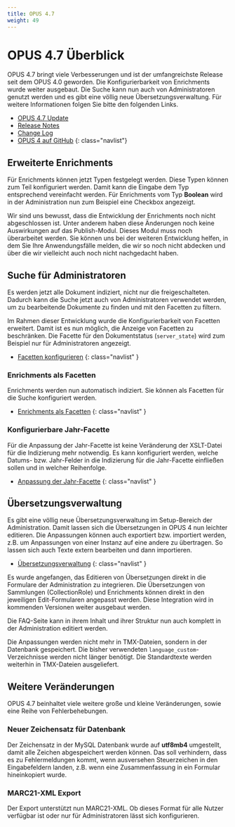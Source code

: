 ```yaml
---
title: OPUS 4.7
weight: 49
---
```


# OPUS 4.7 Überblick

OPUS 4.7 bringt viele Verbesserungen und ist der umfangreichste Release seit dem OPUS 4.0 geworden.
Die Konfigurierbarkeit von Enrichments wurde weiter ausgebaut. Die Suche kann nun auch von 
Administratoren genutzt werden und es gibt eine völlig neue Übersetzungsverwaltung. Für weitere
Informationen folgen Sie bitte den folgenden Links. 

* [OPUS 4.7 Update](update/update47.html)
* [Release Notes](https://github.com/OPUS4/application/blob/4.7/RELEASE_NOTES.md)
* [Change Log](https://github.com/OPUS4/application/blob/4.7/CHANGES.md)
* [OPUS 4 auf GitHub](https://github.com/OPUS4/application)
{: class="navlist"}

## Erweiterte Enrichments

Für Enrichments können jetzt Typen festgelegt werden. Diese Typen können zum Teil konfiguriert 
werden. Damit kann die Eingabe dem Typ entsprechend vereinfacht werden. Für Enrichments vom 
Typ __Boolean__ wird in der Administration nun zum Beispiel eine Checkbox angezeigt.

<p class="info">
Wir sind uns bewusst, dass die Entwicklung der Enrichments noch nicht abgeschlossen ist. Unter 
anderem haben diese Änderungen noch keine Auswirkungen auf das Publish-Modul. Dieses Modul muss
noch überarbeitet werden. Sie können uns bei der weiteren Entwicklung helfen, in dem Sie Ihre 
Anwendungsfälle melden, die wir so noch nicht abdecken und über die wir vielleicht auch noch 
nicht nachgedacht haben.   
</p> 

## Suche für Administratoren

Es werden jetzt alle Dokument indiziert, nicht nur die freigeschalteten. Dadurch kann die Suche
jetzt auch von Administratoren verwendet werden, um zu bearbeitende Dokumente zu finden und mit
den Facetten zu filtern.

Im Rahmen dieser Entwicklung wurde die Konfigurierbarkeit von Facetten erweitert. Damit ist es
nun möglich, die Anzeige von Facetten zu beschränken. Die Facette für den Dokumentstatus 
(`server_state`) wird zum Beispiel nur für Administratoren angezeigt.  

* [Facetten konfigurieren](search/facets.html)
{: class="navlist" }

### Enrichments als Facetten

Enrichments werden nun automatisch indiziert. Sie können als Facetten für die Suche konfiguriert 
werden. 

* [Enrichments als Facetten](search/enrichment.html)
{: class="navlist" }
 
### Konfigurierbare Jahr-Facette

Für die Anpassung der Jahr-Facette ist keine Veränderung der XSLT-Datei für die Indizierung mehr 
notwendig. Es kann konfiguriert werden, welche Datums- bzw. Jahr-Felder in die Indizierung für die
Jahr-Facette einfließen sollen und in welcher Reihenfolge.

* [Anpassung der Jahr-Facette](search/yearfacet.html)
{: class="navlist" }  

## Übersetzungsverwaltung

Es gibt eine völlig neue Übersetzungsverwaltung im Setup-Bereich der Administration. Damit
lassen sich die Übersetzungen in OPUS 4 nun leichter editieren. Die Anpassungen können auch
exportiert bzw. importiert werden, z.B. um Anpassungen von einer Instanz auf eine andere zu
übertragen. So lassen sich auch Texte extern bearbeiten und dann importieren. 

* [Übersetzungsverwaltung](translatiop/index.html)
{: class="navlist" }
 
Es wurde angefangen, das Editieren von Übersetzungen direkt in die Formulare der Administration
zu integrieren. Die Übersetzungen von Sammlungen (CollectionRole) und Enrichments können direkt 
in den jeweiligen Edit-Formularen angepasst werden. Diese Integration wird in kommenden Versionen
weiter ausgebaut werden.

Die FAQ-Seite kann in ihrem Inhalt und ihrer Struktur nun auch komplett in der Administration 
editiert werden. 

Die Anpassungen werden nicht mehr in TMX-Dateien, sondern in der Datenbank gespeichert. Die bisher
verwendeten  `language_custom`-Verzeichnisse werden nicht länger benötigt. Die Standardtexte 
werden weiterhin in TMX-Dateien ausgeliefert.
 
## Weitere Veränderungen

OPUS 4.7 beinhaltet viele weitere große und kleine Veränderungen, sowie eine Reihe von 
Fehlerbehebungen.

### Neuer Zeichensatz für Datenbank

Der Zeichensatz in der MySQL Datenbank wurde auf __utf8mb4__ umgestellt, damit alle Zeichen 
abgespeichert werden können. Das soll verhindern, dass es zu Fehlermeldungen kommt, wenn 
ausversehen Steuerzeichen in den Eingabefeldern landen, z.B. wenn eine Zusammenfassung in ein
Formular hineinkopiert wurde. 

### MARC21-XML Export

Der Export unterstützt nun MARC21-XML. Ob dieses Format für alle Nutzer verfügbar ist oder nur
für Administratoren lässt sich konfigurieren. 
